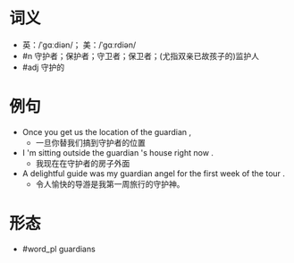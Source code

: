 # 词义
- 英：/ˈɡɑːdiən/； 美：/ˈɡɑːrdiən/
- #n 守护者；保护者；守卫者；保卫者；(尤指双亲已故孩子的)监护人
- #adj 守护的
# 例句
- Once you get us the location of the guardian ,
	- 一旦你替我们搞到守护者的位置
- I 'm sitting outside the guardian 's house right now .
	- 我现在在守护者的房子外面
- A delightful guide was my guardian angel for the first week of the tour .
	- 令人愉快的导游是我第一周旅行的守护神。
# 形态
- #word_pl guardians
